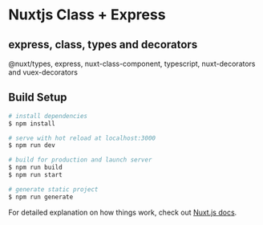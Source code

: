 # Nuxtjs Class + Express

## express, class, types and decorators

@nuxt/types, express, nuxt-class-component, typescript, nuxt-decorators and vuex-decorators

## Build Setup

```bash
# install dependencies
$ npm install

# serve with hot reload at localhost:3000
$ npm run dev

# build for production and launch server
$ npm run build
$ npm run start

# generate static project
$ npm run generate
```

For detailed explanation on how things work, check out [Nuxt.js docs](https://nuxtjs.org).
